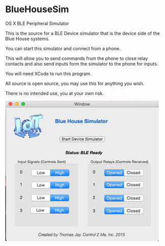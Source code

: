 # BlueHouseSim
OS X BLE Peripheral Simulator

This is the source for a BLE Device simulator that is the device side of the Blue House systems.

You can start this simulator and connect from a phone.

This will allow you to send commands from the phone to close relay contacts and also send inputs form the simulator to the phone for inputs.

You will need XCode to run this program.

All source is open source, you may use this for anything you wish.

There is no intended use, you at your own risk.

![screenshot](https://github.com/ThomasJay/BlueHouseSim/blob/master/app.png)


